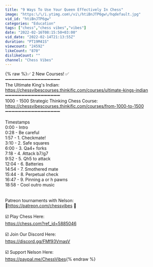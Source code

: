 ```yaml
---
title: "9 Ways To Use Your Queen Effectively In Chess"
image: "https:\/\/i.ytimg.com\/vi\/htiBnJTP6gw\/hqdefault.jpg"
vid_id: "htiBnJTP6gw"
categories: "Education"
tags: ["chess","chess vibes","vibes"]
date: "2022-02-16T08:15:50+03:00"
vid_date: "2022-02-14T21:13:55Z"
duration: "PT19M41S"
viewcount: "24592"
likeCount: "870"
dislikeCount: ""
channel: "Chess Vibes"
---
```

{% raw %}✅ 2 New Courses! ✅<br />➖➖➖➖➖➖➖➖➖➖➖➖➖➖➖➖➖<br />The Ultimate King's Indian:<br /><a rel="nofollow" target="blank" href="https://chessvibescourses.thinkific.com/courses/ultimate-kings-indian">https://chessvibescourses.thinkific.com/courses/ultimate-kings-indian</a><br />➖➖➖➖➖➖➖➖➖➖➖➖➖➖➖➖➖<br />1000 - 1500 Strategic Thinking Chess Course:<br /><a rel="nofollow" target="blank" href="https://chessvibescourses.thinkific.com/courses/from-1000-to-1500">https://chessvibescourses.thinkific.com/courses/from-1000-to-1500</a><br />➖➖➖➖➖➖➖➖➖➖➖➖➖➖➖➖➖<br /><br />Timestamps<br />0:00 - Intro<br />0:28 - Be careful<br />1:57 - 1. Checkmate!<br />3:10 - 2. Safe squares<br />6:00 - 3. Qa4+ forks<br />7:18 - 4. Attack b7/g7<br />9:52 - 5. Qh5 to attack<br />12:04 - 6. Batteries<br />14:54 - 7. Smothered mate<br />15:44 - 8. Perpetual check<br />16:47 - 9. Pinning a or h pawns<br />18:58 - Cool outro music<br /><br /><br />Patreon tournaments with Nelson:<br />🔶<a rel="nofollow" target="blank" href="https://patreon.com/chessvibes">https://patreon.com/chessvibes</a> 🔶<br /><br />☑️ Play Chess Here:<br /> <a rel="nofollow" target="blank" href="https://chess.com?ref_id=5885046">https://chess.com?ref_id=5885046</a><br /><br />☑️ Join Our Discord Here:<br /><a rel="nofollow" target="blank" href="https://discord.gg/FMf93VmasV">https://discord.gg/FMf93VmasV</a><br /><br />☑️ Support Nelson Here:<br /> <a rel="nofollow" target="blank" href="https://paypal.me/ChessVibes">https://paypal.me/ChessVibes</a>{% endraw %}
